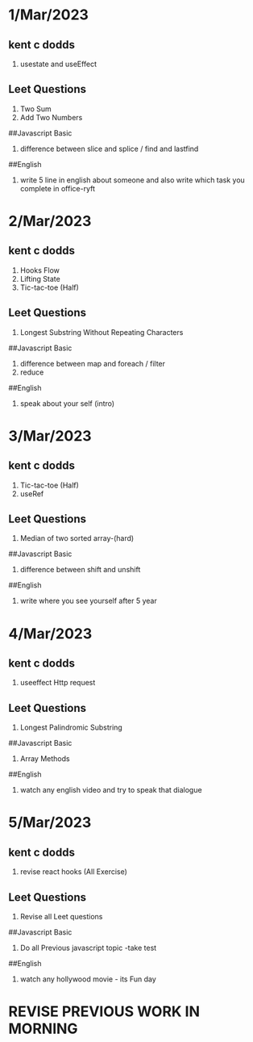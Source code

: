 # 1/Mar/2023
## kent c dodds
1. usestate and useEffect

## Leet Questions
1. Two Sum
2. Add Two Numbers

##Javascript Basic
1. difference between slice and splice / find and lastfind

##English
1. write 5 line in english about someone and also write which task you complete in office-ryft

# 2/Mar/2023
## kent c dodds
1. Hooks Flow
2. Lifting State
3. Tic-tac-toe (Half)

## Leet Questions
1.  Longest Substring Without Repeating Characters

##Javascript Basic
1. difference between map and foreach / filter
2. reduce

##English
1. speak about your self (intro)

# 3/Mar/2023
## kent c dodds
1. Tic-tac-toe (Half)
2. useRef

## Leet Questions
1.  Median of two sorted array-(hard)

##Javascript Basic
1. difference between shift and unshift


##English
1. write where you see yourself after 5 year

# 4/Mar/2023
## kent c dodds
1. useeffect Http request


## Leet Questions
1. Longest Palindromic Substring

##Javascript Basic
1. Array Methods

##English
1. watch any english video and try to speak that dialogue 

# 5/Mar/2023
## kent c dodds
1. revise react hooks (All Exercise)

## Leet Questions
1.  Revise all Leet questions

##Javascript Basic
1. Do all Previous javascript topic -take test

##English
1. watch any hollywood movie - its Fun day 



# REVISE PREVIOUS WORK IN MORNING

